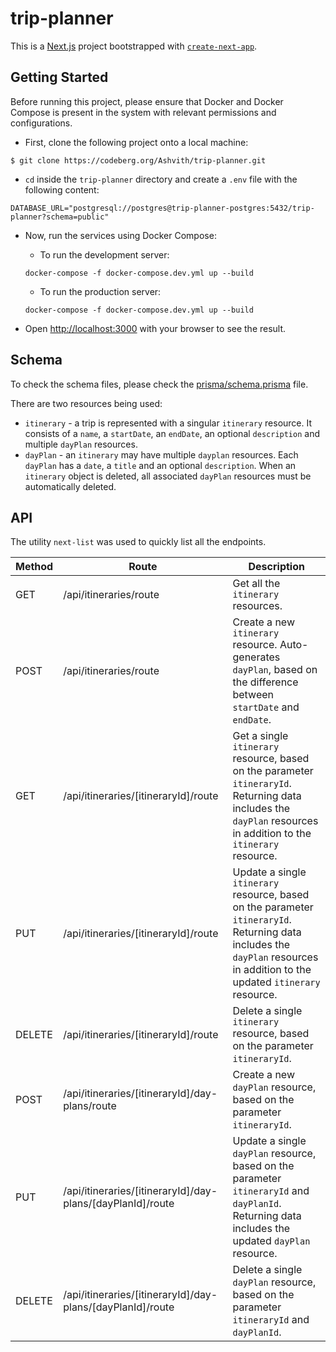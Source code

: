 # trip-planner

This is a [Next.js](https://nextjs.org) project bootstrapped with [`create-next-app`](https://nextjs.org/docs/app/api-reference/cli/create-next-app).

## Getting Started

Before running this project, please ensure that Docker and Docker Compose is present in the system with relevant permissions and configurations.

- First, clone the following project onto a local machine:

```console
$ git clone https://codeberg.org/Ashvith/trip-planner.git
```

- `cd` inside the `trip-planner` directory and create a `.env` file with the following content:

```console
DATABASE_URL="postgresql://postgres@trip-planner-postgres:5432/trip-planner?schema=public"
```

- Now, run the services using Docker Compose:

  - To run the development server:

  ```console
  docker-compose -f docker-compose.dev.yml up --build
  ```

  - To run the production server:

  ```console
  docker-compose -f docker-compose.dev.yml up --build
  ```
- Open [http://localhost:3000](http://localhost:3000) with your browser to see the result.

## Schema

To check the schema files, please check the [prisma/schema.prisma](prisma/schema.prisma) file.

There are two resources being used:
- `itinerary` - a trip is represented with a singular `itinerary` resource. It consists of a `name`, a `startDate`, an `endDate`,
   an optional `description` and multiple `dayPlan` resources.
- `dayPlan` - an `itinerary` may have multiple `dayplan` resources. Each `dayPlan` has a `date`, a `title` and an optional
  `description`. When an `itinerary` object is deleted, all associated `dayPlan` resources must be automatically deleted.

## API

The utility `next-list` was used to quickly list all the endpoints.

| Method | Route                                                      | Description                                                                                                                                                                  |
|--------|------------------------------------------------------------|------------------------------------------------------------------------------------------------------------------------------------------------------------------------------|
| GET    | /api/itineraries/route                                     | Get all the `itinerary` resources.                                                                                                                                           |
| POST   | /api/itineraries/route                                     | Create a new `itinerary` resource. Auto-generates `dayPlan`, based on the difference between `startDate` and `endDate`.                                                      |
| GET    | /api/itineraries/[itineraryId]/route                       | Get a single `itinerary` resource, based on the parameter `itineraryId`. Returning data includes the `dayPlan` resources in addition to the `itinerary` resource.            |
| PUT    | /api/itineraries/[itineraryId]/route                       | Update a single `itinerary` resource, based on the parameter `itineraryId`. Returning data includes the `dayPlan` resources in addition to the updated `itinerary` resource. |
| DELETE | /api/itineraries/[itineraryId]/route                       | Delete a single `itinerary` resource, based on the parameter `itineraryId`.                                                                                                  |
| POST   | /api/itineraries/[itineraryId]/day-plans/route             | Create a new `dayPlan` resource, based on the parameter `itineraryId`.                                                                                                       |
| PUT    | /api/itineraries/[itineraryId]/day-plans/[dayPlanId]/route | Update a single `dayPlan` resource, based on the parameter `itineraryId` and `dayPlanId`. Returning data includes the updated `dayPlan` resource.                            |
| DELETE | /api/itineraries/[itineraryId]/day-plans/[dayPlanId]/route | Delete a single `dayPlan` resource, based on the parameter `itineraryId` and `dayPlanId`.                                                                                    |
